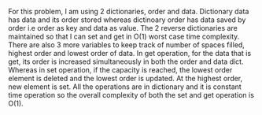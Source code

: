 For this problem, I am using 2 dictionaries, order and data. Dictionary data has data and its order stored whereas dictinoary order has data saved by order i.e order as key and data as value. The 2 reverse dictionaries are maintained so that I can set and get in O(1) worst case time complexity. There are also 3 more variables to keep track of number of spaces filled, highest order and lowest order of data. In get operation, for the data that is get, its order is increased simultaneously in both the order and data dict. Whereas in set operation, if the capacity is reached, the lowest order element is deleted and the lowest order is updated. At the highest order, new element is set. All the operations are in dictionary and it is constant time operation so the overall complexity of both the set and get operation is O(1).